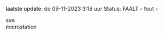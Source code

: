 laatste update: 
do 09-11-2023  3:18   uur 
Status: FAALT - fout - 
<div class="service R">svn</div><div class="service Y">microstation</div>